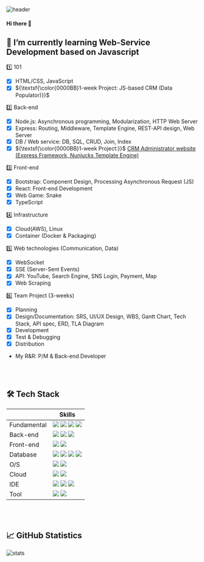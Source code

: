 ![header](https://capsule-render.vercel.app/api?type=waving&color=auto&height=150&section=header&text=JS%20%20Arena&fontSize=48&animation=fadeIn)
#### Hi there 👋

## 🌱 I’m currently learning Web-Service Development based on Javascript  
  
1️⃣ 101  
- [x] HTML/CSS, JavaScript  
- [x] ${\textsf{\color{0000BB}1-week Project: JS-based CRM (Data Populator)}}$  
  
2️⃣ Back-end  
- [x] Node.js: Asynchronous programming, Modularization, HTTP Web Server  
- [x] Express: Routing, Middleware, Template Engine, REST-API design, Web Server  
- [x] DB / Web service: DB, SQL, CRUD, Join, Index  
- [x] ${\textsf{\color{0000BB}1-week Project:}}$ [CRM Administrator website (Express Framework, Nunjucks Template Engine)](https://github.com/Better2day/sesac_js2/tree/main/6.crm/8.project#crm-project)  
  
3️⃣ Front-end  
- [x] Bootstrap: Component Design, Processing Asynchronous Request (JS)  
- [x] React: Front-end Development  
- [x] Web Game: Snake  
- [x] TypeScript  
  
4️⃣ Infrastructure  
- [x] Cloud(AWS), Linux  
- [x] Container (Docker & Packaging)  
  
5️⃣ Web technologies (Communication, Data)
- [x] WebSocket  
- [x] SSE (Server-Sent Events)
- [x] API: YouTube, Search Engine, SNS Login, Payment, Map
- [x] Web Scraping  
  
6️⃣ Team Project (3-weeks)  
- [x] Planning  
- [x] Design/Documentation: SRS, UI/UX Design, WBS, Gantt Chart, Tech Stack, API spec, ERD, TLA Diagram    
- [x] Development  
- [x] Test & Debugging  
- [x] Distribution  
- My R&R: P/M & Back-end Developer  
  
  
<br/><br/>
## 🛠️ Tech Stack  

| | Skills |
| -- | -- |
| Fundamental | ![](https://img.shields.io/badge/HTML5-E34F26?style=for-the-badge&logo=html5&logoColor=white) ![](https://img.shields.io/badge/CSS3-1572B6?style=for-the-badge&logo=css3&logoColor=white) ![](https://img.shields.io/badge/JavaScript-F7DF1E?style=for-the-badge&logo=JavaScript&logoColor=black) ![](https://img.shields.io/badge/TypeScript-3178C6?style=for-the-badge&logo=TypeScript&logoColor=white) |
| Back-end | ![](https://img.shields.io/badge/Node.js-43853D?style=for-the-badge&logo=node.js&logoColor=white) ![](https://img.shields.io/badge/Java-ED8B00?style=for-the-badge&logo=openjdk&logoColor=white) ![](https://img.shields.io/badge/C-00599C?style=for-the-badge&logo=c&logoColor=white) |
| Front-end | ![](https://img.shields.io/badge/React-61DAFB?style=for-the-badge&logo=React&logoColor=black) ![](https://img.shields.io/badge/Bootstrap-563D7C?style=for-the-badge&logo=bootstrap&logoColor=white) |
| Database | ![](https://img.shields.io/badge/Oracle-F80000?style=for-the-badge&logo=Oracle&logoColor=white) ![](https://img.shields.io/badge/MariaDB-003545?style=for-the-badge&logo=mariadb&logoColor=white) ![](https://img.shields.io/badge/MySQL-005C84?style=for-the-badge&logo=mysql&logoColor=white) ![](https://img.shields.io/badge/SQLite-07405E?style=for-the-badge&logo=sqlite&logoColor=white) |
| O/S | ![](https://img.shields.io/badge/Linux-FCC624?style=for-the-badge&logo=linux&logoColor=black) ![](https://img.shields.io/badge/Ubuntu-E95420?style=for-the-badge&logo=ubuntu&logoColor=white) |
| Cloud | ![](https://img.shields.io/badge/AWS-232F3E?style=for-the-badge&logo=amazon%20web%20services&logoColor=white) ![](https://img.shields.io/badge/Oracle-F80000?style=for-the-badge&logo=oracle&logoColor=black) |
| IDE | ![](https://img.shields.io/badge/Visual_Studio_Code-0078D4?style=for-the-badge&logo=visual%20studio%20code&logoColor=white) ![](https://img.shields.io/badge/Visual_Studio-5C2D91?style=for-the-badge&logo=visual%20studio&logoColor=white) ![](https://img.shields.io/badge/Eclipse-2C2255?style=for-the-badge&logo=eclipse&logoColor=white) |
| Tool | ![](https://img.shields.io/badge/Git-F05032?style=for-the-badge&logo=git&logoColor=white) ![](https://img.shields.io/badge/GitHub-181717?style=for-the-badge&logo=github&logoColor=white) |
  
<br/><br/>
## 📈 GitHub Statistics
  
![stats](https://github-readme-stats.vercel.app/api?username=Better2day&hide=contribs,prs&show_icons=true&theme=tokyonight)  

<!--
**Better2day/Better2day** is a ✨ _special_ ✨ repository because its `README.md` (this file) appears on your GitHub profile.

Here are some ideas to get you started:

- 🔭 I’m currently working on ...

- 👯 I’m looking to collaborate on ...
- 🤔 I’m looking for help with ...
- 💬 Ask me about ...
- 📫 How to reach me: ...
- 😄 Pronouns: ...
- ⚡ Fun fact: ...
-->
